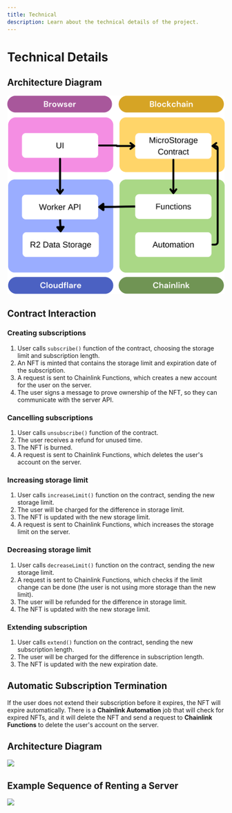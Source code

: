 ```yaml
---
title: Technical
description: Learn about the technical details of the project.
---
```


# Technical Details

## Architecture Diagram

![Architecture Diagram](../../../assets/arch.png)

## Contract Interaction

### Creating subscriptions

1. User calls `subscribe()` function of the contract, choosing the storage limit and subscription length.
2. An NFT is minted that contains the storage limit and expiration date of the subscription.
3. A request is sent to Chainlink Functions, which creates a new account for the user on the server.
4. The user signs a message to prove ownership of the NFT, so they can communicate with the server API.

### Cancelling subscriptions

1. User calls `unsubscribe()` function of the contract.
2. The user receives a refund for unused time.
3. The NFT is burned.
4. A request is sent to Chainlink Functions, which deletes the user's account on the server.

### Increasing storage limit

1. User calls `increaseLimit()` function on the contract, sending the new storage limit.
2. The user will be charged for the difference in storage limit.
3. The NFT is updated with the new storage limit.
4. A request is sent to Chainlink Functions, which increases the storage limit on the server.

### Decreasing storage limit

1. User calls `decreaseLimit()` function on the contract, sending the new storage limit.
2. A request is sent to Chainlink Functions, which checks if the limit change can be done (the user is not using more storage than the new limit).
3. The user will be refunded for the difference in storage limit.
4. The NFT is updated with the new storage limit.

### Extending subscription

1. User calls `extend()` function on the contract, sending the new subscription length.
2. The user will be charged for the difference in subscription length.
3. The NFT is updated with the new expiration date.

## Automatic Subscription Termination

If the user does not extend their subscription before it expires, the NFT will expire automatically. There is a **Chainlink Automation** job that will check for expired NFTs, and it will delete the NFT and send a request to **Chainlink Functions** to delete the user's account on the server.

## Architecture Diagram

<img src="/img/arch.png"/>

## Example Sequence of Renting a Server

<img src="/img/seq.png"/>
